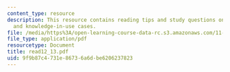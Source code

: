 ```yaml
---
content_type: resource
description: This resource contains reading tips and study questions on student briefs
  and knowledge-in-use cases.
file: /media/https%3A/open-learning-course-data-rc.s3.amazonaws.com/11-800-doctoral-research-seminar-knowledge-in-the-public-arena-spring-2007/9f9b87c4731e86736a6dbe6206237823_read12_13.pdf
file_type: application/pdf
resourcetype: Document
title: read12_13.pdf
uid: 9f9b87c4-731e-8673-6a6d-be6206237823
---
```

